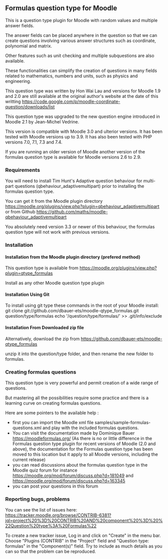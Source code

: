 Formulas question type for Moodle
---------------------------------
This is a question type plugin for Moodle with random values and multiple answer fields.

The answer fields can be placed anywhere in the question so that we can create questions involving various answer structures such as coordinate, polynomial and matrix.

Other features such as unit checking and multiple subquestions are also available.

These functionalities can simplify the creation of questions in many fields related to mathematics, numbers and units, such as physics and engineering. 

This question type was written by Hon Wai Lau and versions for Moodle 1.9 and 2.0 are still available at the original author's website at the date of this writting
https://code.google.com/p/moodle-coordinate-question/downloads/list

This question type was upgraded to the new question engine introduced in Moodle 2.1 by Jean-Michel Vedrine.

This version is compatible with Moodle 3.0 and ulterior versions. It has been tested with Moodle versions up to 3.9. It has also been tested with PHP versions 7.0, 7.1, 7.3 and 7.4.

If you are running an older version of Moodle another version of the formulas question type is available for Moodle versions 2.6 to 2.9.


### Requirements

You will need to install Tim Hunt's Adaptive question behaviour for multi-part questions (qbehaviour_adaptivemultipart) prior to installing the formulas question type.

You can get it from the Moodle plugin directory https://moodle.org/plugins/view.php?plugin=qbehaviour_adaptivemultipart
or from Github https://github.com/maths/moodle-qbehaviour_adaptivemultipart

You absolutely need version 3.3 or newer of this behaviour, the formulas question type will not work with previous versions.


### Installation

#### Installation from the Moodle plugin directory (prefered method)

This question type is available from https://moodle.org/plugins/view.php?plugin=qtype_formulas

Install as any other Moodle question type plugin

#### Installation Using Git

To install using git type these commands in the root of your Moodle install:
    git clone git://github.com/dbauer-ets/moodle-qtype_formulas.git question/type/formulas
    echo '/question/type/formulas/' >> .git/info/exclude


#### Installation From Downloaded zip file

Alternatively, download the zip from https://github.com/dbauer-ets/moodle-qtype_formulas

unzip it into the question/type folder, and then rename the new folder to formulas.

### Creating formulas questions
This question type is very powerful and permit creation of a wide range of questions.

But mastering all the possibilities require some practice and there is a learning curve on creating formulas questions.

Here are some pointers to the available help :
* first you can import the Moodle xml file samples/sample-formulas-questions.xml and play with the included formulas questions.
* You can visit the documentation made by Dominique Bauer https://moodleformulas.org/
  (As there is no or little difference in the Formulas question type plugin for recent versions of Moodle (2.0 and above),
  the documentation for the Formulas question type has been moved to this location but it apply to all Moodle versions,
  including the current release)
* you can read discussions about the formulas question type in the Moodle quiz forum
for instance https://moodle.org/mod/forum/discuss.php?d=181049 and https://moodle.org/mod/forum/discuss.php?d=163345
* you can post your questions in this forum

### Reporting bugs, problems

You can see the list of issues here: https://tracker.moodle.org/browse/CONTRIB-6381?jql=project%20%3D%20CONTRIB%20AND%20component%20%3D%20%22Question%20type%3A%20Formulas%22

To create a new tracker issue, Log in and click on "Create" in the menu bar. Choose "Plugins (CONTRIB" in the "Project" field and "Question type: formulas" in the "Component(s)" field. Try to include as much details as you can so that the problem can be reproduced.
